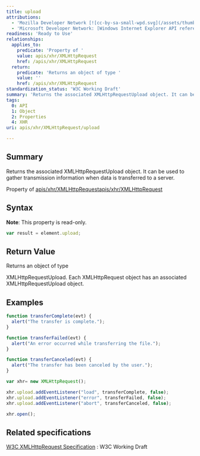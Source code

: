 ```yaml
---
title: upload
attributions:
  - 'Mozilla Developer Network [![cc-by-sa-small-wpd.svg](/assets/thumb/8/8c/cc-by-sa-small-wpd.svg/120px-cc-by-sa-small-wpd.svg.png)](http://creativecommons.org/licenses/by-sa/3.0/us/).'
  - 'Microsoft Developer Network: [Windows Internet Explorer API reference Article](http://msdn.microsoft.com/en-us/library/ie/hh828809%28v=vs.85%29.aspx)'
readiness: 'Ready to Use'
relationships:
  applies_to:
    predicate: 'Property of '
    value: apis/xhr/XMLHttpRequest
    href: /apis/xhr/XMLHttpRequest
  return:
    predicate: 'Returns an object of type '
    value: ''
    href: /apis/xhr/XMLHttpRequest
standardization_status: 'W3C Working Draft'
summary: 'Returns the associated XMLHttpRequestUpload object. It can be used to gather transmission information when data is transferred to a server.'
tags:
  0: API
  1: Object
  2: Properties
  4: XHR
uri: apis/xhr/XMLHttpRequest/upload

---
```

## <span>Summary</span>

Returns the associated XMLHttpRequestUpload object. It can be used to gather transmission information when data is transferred to a server.

Property of [apis/xhr/XMLHttpRequest](/apis/xhr/XMLHttpRequest)[apis/xhr/XMLHttpRequest](/apis/xhr/XMLHttpRequest)

## <span>Syntax</span>

**Note**: This property is read-only.

``` js
var result = element.upload;
```

## <span>Return Value</span>

Returns an object of type<span></span>

XMLHttpRequestUpload. Each XMLHttpRequest object has an associated XMLHttpRequestUpload object.

## <span>Examples</span>

``` js
function transferComplete(evt) {
  alert("The transfer is complete.");
}

function transferFailed(evt) {
  alert("An error occurred while transferring the file.");
}

function transferCanceled(evt) {
  alert("The transfer has been canceled by the user.");
}

var xhr= new XMLHttpRequest();

xhr.upload.addEventListener("load", transferComplete, false);
xhr.upload.addEventListener("error", transferFailed, false);
xhr.upload.addEventListener("abort", transferCanceled, false);

xhr.open();
```

## <span>Related specifications</span>

[W3C XMLHttpRequest Specification](http://www.w3.org/TR/XMLHttpRequest/)
:   W3C Working Draft
